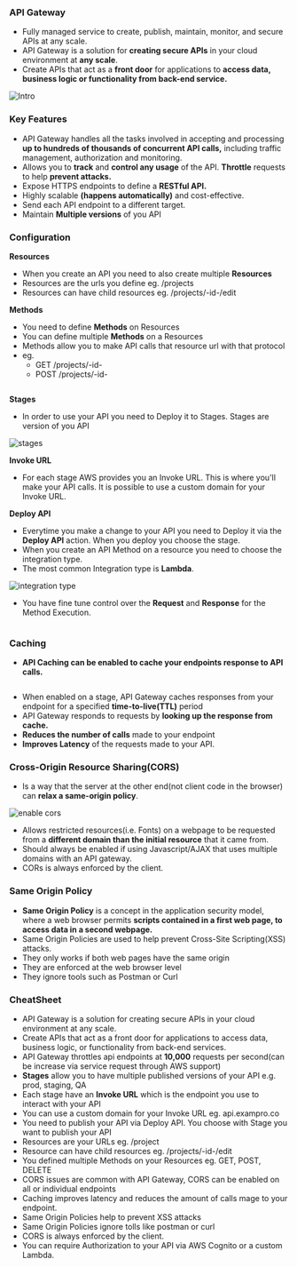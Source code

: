 ### API Gateway

* Fully managed service to create, publish, maintain, monitor, and secure APIs at any scale.
* API Gateway is a solution for **creating secure APIs** in your cloud environment at **any scale**.
* Create APIs that act as a **front door** for applications to **access data, business logic or functionality from back-end service.**

<img src="../images/gateway/intro.png" alt="Intro">

### Key Features

* API Gateway handles all the tasks involved in accepting and processing **up to hundreds of thousands of concurrent API calls,** including traffic management, authorization and monitoring.
* Allows you to **track** and **control any usage** of the API. **Throttle** requests to help **prevent attacks.**
* Expose HTTPS endpoints to define a **RESTful API.**
* Highly scalable **(happens automatically)** and cost-effective.
* Send each API endpoint to a different target.
* Maintain **Multiple versions** of you API

### Configuration

**Resources**

* When you create an API you need to also create multiple **Resources**
* Resources are the urls you define eg. /projects
* Resources can have child resources eg. /projects/-id-/edit

**Methods**

* You need to define **Methods** on Resources
* You can define multiple **Methods** on a Resources
* Methods allow you to make API calls that resource url with that protocol
* eg. 
  * GET /projects/-id-
  * POST /projects/-id-

<img src="../images/gateway/configuration.png" alt="">

**Stages**

* In order to use your API you need to Deploy it to Stages. Stages are version of you API

<img src="../images/gateway/stages.png" alt="stages">

**Invoke URL**

* For each stage AWS provides you an Invoke URL. This is where you'll make your API calls. It is possible to use a custom domain for your Invoke URL.

**Deploy API**

* Everytime you make a change to your API you need to Deploy it via the **Deploy API** action. When you deploy you choose the stage.
* When you create an API Method on a resource you need to choose the integration type.
* The most common Integration type is **Lambda**.

<img src="../images/gateway/integration-type.png" alt="integration type">

* You have fine tune control over the **Request** and **Response** for the Method Execution.

<img src="../images/gateway/lambda-integrated.png" alt="">

### Caching

* **API Caching can be enabled to cache your endpoints response to API calls.**

<img src="../images/gateway/gateway-cache.png" alt="">

* When enabled on a stage, API Gateway caches responses from your endpoint for a specified **time-to-live(TTL)** period
* API Gateway responds to requests by **looking up the response from cache.**
* **Reduces the number of calls** made to your endpoint
* **Improves Latency** of the requests made to your API.

### Cross-Origin Resource Sharing(CORS)

* Is a way that the server at the other end(not client code in the browser) can **relax a same-origin policy**.

<img src="../images/gateway/enable-cors.png" alt="enable cors">

* Allows restricted resources(i.e. Fonts) on a webpage to be requested from a **different domain than the initial resource** that it came from.
* Should always be enabled if using Javascript/AJAX that uses multiple domains with an API gateway.
* CORs is always enforced by the client.

### Same Origin Policy

* **Same Origin Policy** is a concept in the application security model, where a web browser permits **scripts contained in a first web page, to access data in a second webpage.**
* Same Origin Policies are used to help prevent Cross-Site Scripting(XSS) attacks.
* They only works if both web pages have the same origin
* They are enforced at the web browser level
* They ignore tools such as Postman or Curl

### CheatSheet

* API Gateway is a solution for creating secure APIs in your cloud environment at any scale.
* Create APIs that act as a front door for applications to access data, business logic, or functionality from back-end services.
* API Gateway throttles api endpoints at **10,000** requests per second(can be increase via service request through AWS support)
* **Stages** allow you to have multiple published versions of your API e.g. prod, staging, QA
* Each stage have an **Invoke URL** which is the endpoint you use to interact with your API
* You can use a custom domain for your Invoke URL eg. api.exampro.co
* You need to publish your API via Deploy API. You choose with Stage you want to publish your API
* Resources are your URLs eg. /project
* Resource can have child resources eg. /projects/-id-/edit
* You defined multiple Methods on your Resources eg. GET, POST, DELETE
* CORS issues are common with API Gateway, CORS can be enabled on all or individual endpoints
* Caching improves latency and reduces the amount of calls mage to your endpoint.
* Same Origin Policies help to prevent XSS attacks
* Same Origin Policies ignore tolls like postman or curl
* CORS is always enforced by the client.
* You can require Authorization to your API via AWS Cognito or a custom Lambda.